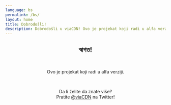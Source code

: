 ```yaml
---
language: bs
permalink: /bs/
layout: home
title: Dobrodošli!
description: Dobrodošli u viaCDN! Ovo je projekat koji radi u alfa verziji. Da li želite da znate više?
---
```


<center>
<h2>স্বাগত!</h2>
<br/>

<p>
Ovo je projekat koji radi u alfa verziji.
</p>

<br/>

<p>
Da li želite da znate više?
<br/>
Pratite <a href="https://twitter.com/viaCDN" target="_blank" rel="noopener">@viaCDN</a> na Twitter!
</p>

<br/>
</center>
